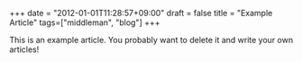 +++
date = "2012-01-01T11:28:57+09:00"
draft = false
title = "Example Article"
tags=["middleman", "blog"]
+++

This is an example article. You probably want to delete it and write your own articles!

